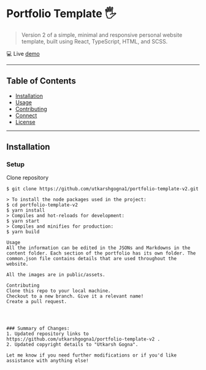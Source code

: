 # Portfolio Template 🖐
> Version 2 of a simple, minimal and responsive personal website template, built using React, TypeScript, HTML, and SCSS.

💻  Live [demo](https://portfolio-template-v2-three.vercel.app/)

---

## Table of Contents

- [Installation](#installation)
- [Usage](#usage)
- [Contributing](#contributing)
- [Connect](#connect)
- [License](#license)

---

## Installation

### Setup 

Clone repository

```shell
$ git clone https://github.com/utkarshgogna1/portfolio-template-v2.git

> To install the node packages used in the project:
$ cd portfolio-template-v2
$ yarn install
> Compiles and hot-reloads for development:
$ yarn start
> Compiles and minifies for production:
$ yarn build

Usage
All the information can be edited in the JSONs and Markdowns in the content folder. Each section of the portfolio has its own folder. The common.json file contains details that are used throughout the website.

All the images are in public/assets.

Contributing
Clone this repo to your local machine.
Checkout to a new branch. Give it a relevant name!
Create a pull request.




### Summary of Changes:
1. Updated repository links to https://github.com/utkarshgogna1/portfolio-template-v2 .
2. Updated copyright details to "Utkarsh Gogna".

Let me know if you need further modifications or if you'd like assistance with anything else!



